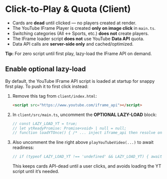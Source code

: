 # Click‑to‑Play & Quota (Client)

- Cards are **dead** until clicked — no players created at render.
- The YouTube IFrame Player is created **only on image click** in `main.ts`.
- Switching categories (All ↔ Sports, etc.) **does not** create players.
- The IFrame loader script **does not** use YouTube **Data API** quota.
- Data API calls are **server-side only** and cached/optimized.

**Tip:** For zero script until first play, lazy-load the IFrame API on demand.

## Enable optional lazy-load

By default, the YouTube IFrame API script is loaded at startup for snappy first play.
To push it to first click instead:

1. Remove this tag from `client/index.html`:
    ```html
    <script src="https://www.youtube.com/iframe_api"></script>
    ```
2. In `client/src/main.ts`, uncomment the **OPTIONAL LAZY-LOAD** block:
    ```ts
    // const LAZY_LOAD_YT = true;
    // let ytReadyPromise: Promise<void> | null = null;
    // function loadYTOnce() { /* ... inject iframe_api then resolve on ready ... */ }
    ```
3. Also uncomment the line right above `playYouTubeVideo(...)` to await readiness:
    ```ts
    // if (typeof LAZY_LOAD_YT !== 'undefined' && LAZY_LOAD_YT) { await loadYTOnce(); }
    ```
    This keeps cards API-dead until a user clicks, and avoids loading the YT script until it’s needed.
